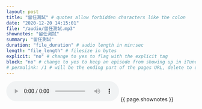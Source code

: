 ```yaml
---
layout: post
title: "留任測試" # quotes allow forbidden characters like the colon
date: "2020-12-20 14:15:01"
file: "/audio/留任測試.mp3"
shownotes: "留任測試"
summary: "留任測試"
duration: "file_duration" # audio length in min:sec
length: "file_length" # filesize in bytes
explicit: "no" # change to yes to flag with the explicit tag
block: "no" # change to yes to keep an episode from showing up in iTunes
# permalink: /1 # will be the ending part of the pages URL, delete to default to the title
---
```


<audio controls>
<source src="{{site.url}}{{site.baseurl}}{{ page.file }}" type="audio/x-mp3">
Your browser does not support the audio element.
</audio>
{{ page.shownotes }}
